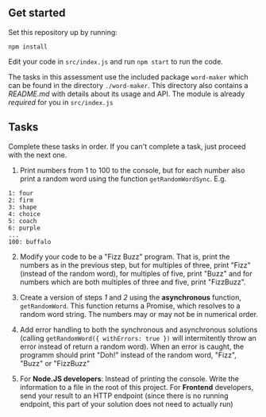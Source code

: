 ## Get started

Set this repository up by running:

```
npm install
```

Edit your code in `src/index.js` and run `npm start` to run the code.

The tasks in this assessment use the included package `word-maker` which can be found in the directory
`./word-maker`. This directory also contains a *README.md* with details about its usage and API. The module
is already *required* for you in `src/index.js`

## Tasks

Complete these tasks in order. If you can't complete a task, just proceed with the next one.

1. Print numbers from 1 to 100 to the console, but for each number also print a random word using the function `getRandomWordSync`. E.g.

```
1: four
2: firm
3: shape
4: choice
5: coach
6: purple
...
100: buffalo
```

2. Modify your code to be a "Fizz Buzz" program. That is, print the numbers as in the previous step, but
for multiples of three, print "Fizz" (instead of the random word), for multiples of five, print "Buzz" and
for numbers which are both multiples of three and five, print "FizzBuzz".

3. Create a version of steps *1* and *2* using the **asynchronous** function, `getRandomWord`. This function
returns a Promise, which resolves to a random word string. The numbers may or may not be in numerical order.

4. Add error handling to both the synchronous and asynchronous solutions (calling `getRandomWord({ withErrors: true })` will intermitently throw an error instead of return a random word). When an error is caught, the programm should print "Doh!" instead of the random word, "Fizz", "Buzz" or "FizzBuzz"

5. For **Node.JS developers**: Instead of printing the console. Write the information to a file in the root of this project. For **Frontend** developers, send your result to an HTTP endpoint (since there is no running endpoint, this
part of your solution does not need to actually run)
